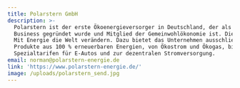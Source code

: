 ```yaml
---
title: Polarstern GmbH
description: >-
  Polarstern ist der erste Ökoenergieversorger in Deutschland, der als Social
  Business gegründet wurde und Mitglied der Gemeinwohlökonomie ist. Die Vision:
  Mit Energie die Welt verändern. Dazu bietet das Unternehmen ausschließlich
  Produkte aus 100 % erneuerbaren Energien, von Ökostrom und Ökogas, bis hin zu
  Spezialtarifen für E-Autos und zur dezentralen Stromversorgung.
email: norman@polarstern-energie.de
link: 'https://www.polarstern-energie.de/'
image: /uploads/polarstern_send.jpg
---
```



